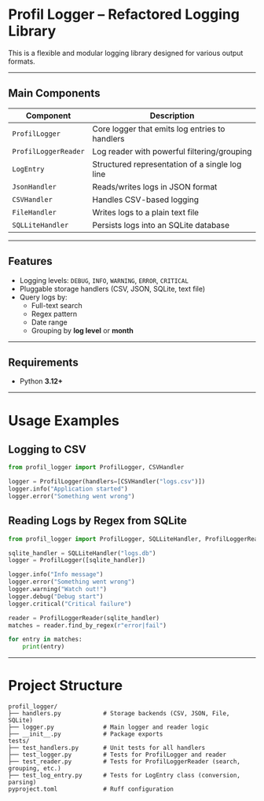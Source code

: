 # Profil Logger – Refactored Logging Library

This is a flexible and modular logging library designed for various output formats.

---

## Main Components

| Component             | Description                                      |
|-----------------------|--------------------------------------------------|
| `ProfilLogger`        | Core logger that emits log entries to handlers   |
| `ProfilLoggerReader`  | Log reader with powerful filtering/grouping      |
| `LogEntry`            | Structured representation of a single log line   |
| `JsonHandler`         | Reads/writes logs in JSON format                 |
| `CSVHandler`          | Handles CSV-based logging                        |
| `FileHandler`         | Writes logs to a plain text file                 |
| `SQLLiteHandler`      | Persists logs into an SQLite database            |

---

## Features

- Logging levels: `DEBUG`, `INFO`, `WARNING`, `ERROR`, `CRITICAL`
- Pluggable storage handlers (CSV, JSON, SQLite, text file)
- Query logs by:
  - Full-text search
  - Regex pattern
  - Date range
  - Grouping by **log level** or **month**

---

## Requirements

- Python **3.12+**

---


# Usage Examples

## Logging to CSV

```python
from profil_logger import ProfilLogger, CSVHandler

logger = ProfilLogger(handlers=[CSVHandler("logs.csv")])
logger.info("Application started")
logger.error("Something went wrong")
```

## Reading Logs by Regex from SQLite
```python
from profil_logger import ProfilLogger, SQLLiteHandler, ProfilLoggerReader

sqlite_handler = SQLLiteHandler("logs.db")
logger = ProfilLogger([sqlite_handler])

logger.info("Info message")
logger.error("Something went wrong")
logger.warning("Watch out!")
logger.debug("Debug start")
logger.critical("Critical failure")

reader = ProfilLoggerReader(sqlite_handler)
matches = reader.find_by_regex(r"error|fail")

for entry in matches:
    print(entry)
```

---


# Project Structure

    profil_logger/
    ├── handlers.py            # Storage backends (CSV, JSON, File, SQLite)
    ├── logger.py              # Main logger and reader logic
    ├── __init__.py            # Package exports
    tests/
    ├── test_handlers.py       # Unit tests for all handlers
    ├── test_logger.py         # Tests for ProfilLogger and reader
    ├── test_reader.py         # Tests for ProfilLoggerReader (search, grouping, etc.)
    ├── test_log_entry.py      # Tests for LogEntry class (conversion, parsing)
    pyproject.toml             # Ruff configuration
